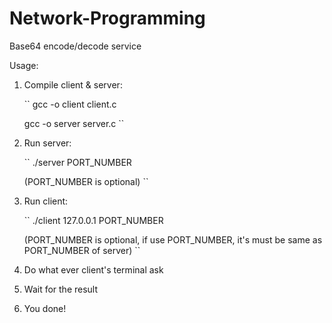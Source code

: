 # Network-Programming
Base64 encode/decode service

Usage:
1. Compile client & server:  

	``
    gcc -o client client.c  

    gcc -o server server.c
    ``
2. Run server:  

	``
    ./server PORT_NUMBER  

    (PORT_NUMBER is optional)
    ``
3. Run client:  

	``
    ./client 127.0.0.1 PORT_NUMBER  
    
    (PORT_NUMBER is optional, if use PORT_NUMBER, it's must be same as PORT_NUMBER of server)
    ``
4. Do what ever client's terminal ask
5. Wait for the result
6. You done!
